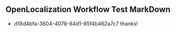 ## OpenLocalization Workflow Test MarkDown
* d18d4bfa-3604-4078-84d1-85f4b462a7c7 thanks!

<!--HONumber=Jul16_HO3-->


